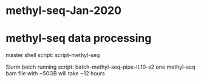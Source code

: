 # methyl-seq-Jan-2020
# methyl-seq data processing

master shell script:      script-methyl-seq

Slurm batch running script:     batch-methyl-seq-pipe-IL10-s2
one methyl-seq bam file with ~50GB will take ~12 hours
